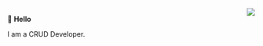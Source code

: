 <img align="right" src="https://github-readme-stats.vercel.app/api?username=xiusl&show_icons=true&icon_color=44C7FB&text_color=333333&bg_color=ffffff&hide_title=true" />

🌱 **Hello**

I am a CRUD Developer.


<!--
**xiusl/xiusl** is a ✨ _special_ ✨ repository because its `README.md` (this file) appears on your GitHub profile.

Here are some ideas to get you started:

- 🔭 I’m currently working on ...
- 🌱 I’m currently learning ...
- 👯 I’m looking to collaborate on ...
- 🤔 I’m looking for help with ...
- 💬 Ask me about ...
- 📫 How to reach me: ...
- 😄 Pronouns: ...
- ⚡ Fun fact: ...
-->
